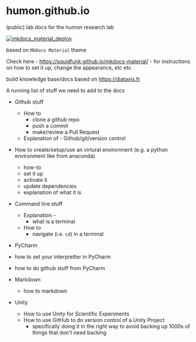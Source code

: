 # humon.github.io
(public) lab docs for the humon research lab 


[![mkdocs_material_deploy](https://github.com/HuMoN-Research-Lab/humon.github.io/actions/workflows/mkdocs_material_deploy.yml/badge.svg)](https://github.com/HuMoN-Research-Lab/humon.github.io/actions/workflows/mkdocs_material_deploy.yml)

based on `MkDocs Material` theme

Check here -  https://squidfunk.github.io/mkdocs-material/  - for instructions on how to set it up, change the appearance, etc etc 

build knowledge base/docs based on https://diataxis.fr


A running list of stuff we need to add to the docs

- Github stuff
  - How to 
    - clone a github repo
    - push a commit
    - make/review a Pull Request
  - Explanation of - Github/git/version control

- How to create/setup/use an virtural environment (e.g. a python environment like from anaconda)
  - how-to 
   - set it up
   - activate it
   - update dependencies
  - explanation of what it is
  
- Command line stuff
  - Explanation - 
    - what is a terminal
  - How to
    - navigate (i.e. `cd`) in a terminal 
  
 - PyCharm
  - how to set your interpretter in PyCharm
  - how to do github stuff from PyCharm

- Markdown
  - how to markdown 

- Unity
  - How to use Unity for Scientific Experiments
  - How to use GitHub to do version control of a Unity Project
    - specifically doing it in the right way to avoid backing up 1000s of things that don't need backing
